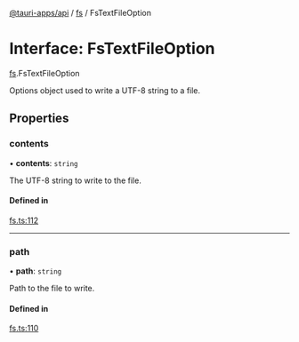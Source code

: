 [@tauri-apps/api](../README.md) / [fs](../modules/fs.md) / FsTextFileOption

# Interface: FsTextFileOption

[fs](../modules/fs.md).FsTextFileOption

Options object used to write a UTF-8 string to a file.

## Properties

### contents

• **contents**: `string`

The UTF-8 string to write to the file.

#### Defined in

[fs.ts:112](https://github.com/tauri-apps/tauri/blob/35b5378/tooling/api/src/fs.ts#L112)

___

### path

• **path**: `string`

Path to the file to write.

#### Defined in

[fs.ts:110](https://github.com/tauri-apps/tauri/blob/35b5378/tooling/api/src/fs.ts#L110)

